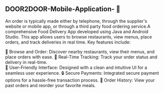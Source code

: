 ## DOOR2DOOR-Mobile-Application- 🍔

An order is typically made either by telephone, through the supplier's website or mobile app, or through a third party food ordering service.A comprehensive Food Delivery
App developed using Java and Android Studio. This app allows users to browse restaurants, view menus, place orders, and track deliveries in real time. Key features include:
  
🛒 Browse and Order: Discover nearby restaurants, view their menus, and place orders with ease. 
🚀 Real-Time Tracking: Track your order status and delivery in real-time.  
📱 User-Friendly Interface: Designed with a clean and intuitive UI for a seamless user experience.
🔒 Secure Payments: Integrated secure payment options for a hassle-free transaction process.
📝 Order History: View your past orders and reorder your favorite meals.
